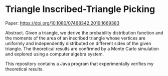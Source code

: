 # Triangle Inscribed-Triangle Picking
Paper: https://doi.org/10.1080/07468342.2019.1669383

Abstract. Given a triangle, we derive the probability distribution function and the moments of the area of an inscribed triangle whose vertices are uniformly and independently distributed on different sides of the given triangle. The theoretical results are confirmed by a Monte Carlo simulation and explored using a computer algebra system.

This repository contains a Java program that experimentally verifies my theoretical results.
